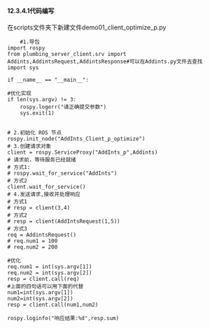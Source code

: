 #### 12.3.4.1代码编写
在scripts文件夹下新建文件demo01_client_optimize_p.py

        #1.导包
    import rospy
    from plumbing_server_client.srv import Addints,AddintsRequest,AddintsResponse#可以在Addints.py文件去查找
    import sys

    if __name__ == "__main__":

    #优化实现
    if len(sys.argv) != 3:
        rospy.logerr("请正确提交参数")
        sys.exit(1)


    # 2.初始化 ROS 节点
    rospy.init_node("AddInts_Client_p_optimize")
    # 3.创建请求对象
    client = rospy.ServiceProxy("AddInts_p",Addints)
    # 请求前，等待服务已经就绪
    # 方式1:
    # rospy.wait_for_service("AddInts")
    # 方式2
    client.wait_for_service()
    # 4.发送请求,接收并处理响应
    # 方式1
    # resp = client(3,4)
    # 方式2
    # resp = client(AddIntsRequest(1,5))
    # 方式3
    req = AddintsRequest()
    # req.num1 = 100
    # req.num2 = 200 

    #优化
    req.num1 = int(sys.argv[1])
    req.num2 = int(sys.argv[2]) 
    resp = client.call(req)
    #上面的四句话可以用下面的代替
    num1=int(sys.argv[1])
    num2=int(sys.argv[2])
    resp = client.call(num1,num2)
    
    rospy.loginfo("响应结果:%d",resp.sum)
